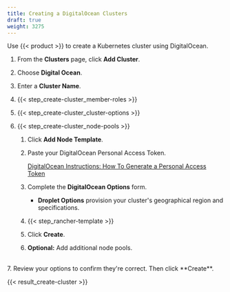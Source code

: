 ```yaml
---
title: Creating a DigitalOcean Clusters
draft: true
weight: 3275
---
```

Use {{< product >}} to create a Kubernetes cluster using DigitalOcean.

1. From the **Clusters** page, click **Add Cluster**.

2. Choose **Digital Ocean**.

3. Enter a **Cluster Name**.

4. {{< step_create-cluster_member-roles >}}

5. {{< step_create-cluster_cluster-options >}}

6. {{< step_create-cluster_node-pools >}}

	1.	Click **Add Node Template**.

	2.	Paste your DigitalOcean Personal Access Token.

		[DigitalOcean Instructions: How To Generate a Personal Access Token](https://www.digitalocean.com/community/tutorials/how-to-use-the-digitalocean-api-v2#how-to-generate-a-personal-access-token)

	3. Complete the **DigitalOcean Options** form.

		- **Droplet Options** provision your cluster's geographical region and specifications.

	4. {{< step_rancher-template >}}

	5. Click **Create**.

	6. **Optional:** Add additional node pools.
<br/>
7. Review your options to confirm they're correct. Then click **Create**.

{{< result_create-cluster >}}
